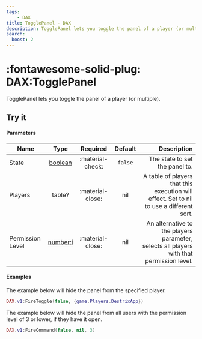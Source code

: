 ```yaml
---
tags:
    - DAX
title: TogglePanel - DAX
description: TogglePanel lets you toggle the panel of a player (or multiple).
search:
  boost: 2
---
```


# <p style="color: var(--md-default-fg-color); display: inline;">:fontawesome-solid-plug: DAX</p>:TogglePanel

TogglePanel lets you toggle the panel of a player (or multiple).

## Try it
#### Parameters
| Name               |   Type  |     Required     | Default |                                                                                           Description |
|--------------------|:-------:|:----------------:|:-------:|------------------------------------------------------------------------------------------------------:|
| State | [boolean](../../../../Commands/parameters.md#boolean) | :material-check: | `false`     | The state to set the panel to. |
| Players             | table?  | :material-close: | nil     | A table of players that this execution will effect. Set to nil to use a different sort.                                                           |
| Permission Level             | [number:i](../../../../Commands/parameters.md#number)  | :material-close: | nil     | An alternative to the players parameter, selects all players with that permission level.                                                           |

#### Examples

The example below will hide the panel from the specified player.

``` lua
DAX.v1:FireToggle(false, {game.Players.DestrixApp})
```

The example below will hide the panel from all users with the permission level of 3 or lower, if they have it open.

``` lua
DAX.v1:FireCommand(false, nil, 3)
```